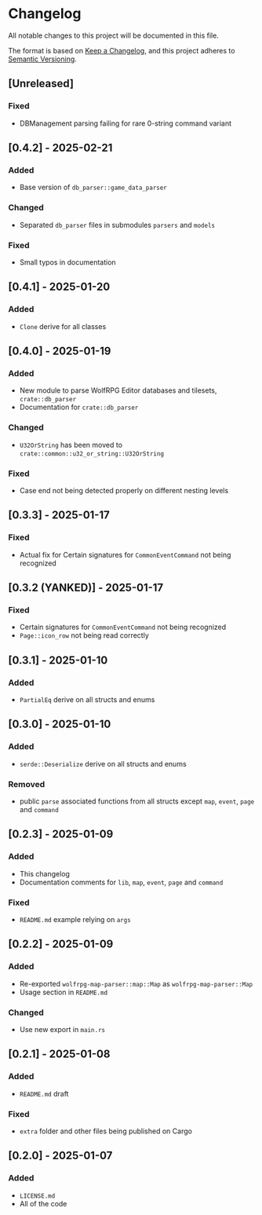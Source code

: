 # Changelog

All notable changes to this project will be documented in this file.

The format is based on [Keep a Changelog](https://keepachangelog.com/en/1.1.0/),
and this project adheres to [Semantic Versioning](https://semver.org/spec/v2.0.0.html).

## [Unreleased]
### Fixed
 - DBManagement parsing failing for rare 0-string command variant

## [0.4.2] - 2025-02-21

### Added

- Base version of `db_parser::game_data_parser`

### Changed

- Separated `db_parser` files in submodules `parsers` and `models`

### Fixed

- Small typos in documentation

## [0.4.1] - 2025-01-20

### Added

- `Clone` derive for all classes

## [0.4.0] - 2025-01-19

### Added

- New module to parse WolfRPG Editor databases and tilesets, `crate::db_parser`
- Documentation for `crate::db_parser`

### Changed

- `U32OrString` has been moved to `crate::common::u32_or_string::U32OrString`

### Fixed

- Case end not being detected properly on different nesting levels

## [0.3.3] - 2025-01-17

### Fixed

- Actual fix for Certain signatures for `CommonEventCommand` not being recognized

## [0.3.2 (YANKED)] - 2025-01-17

### Fixed

- Certain signatures for `CommonEventCommand` not being recognized
- `Page::icon_row` not being read correctly

## [0.3.1] - 2025-01-10

### Added

- `PartialEq` derive on all structs and enums

## [0.3.0] - 2025-01-10

### Added

- `serde::Deserialize` derive on all structs and enums

### Removed

- public `parse` associated functions from all structs except `map`, `event`, `page` and `command`

## [0.2.3] - 2025-01-09

### Added

- This changelog
- Documentation comments for `lib`, `map`, `event`, `page` and `command`

### Fixed
- `README.md` example relying on `args`

## [0.2.2] - 2025-01-09

### Added

- Re-exported `wolfrpg-map-parser::map::Map` as `wolfrpg-map-parser::Map`
- Usage section in `README.md`

### Changed
- Use new export in `main.rs`

## [0.2.1] - 2025-01-08

### Added

- `README.md` draft

### Fixed
- `extra` folder and other files being published on Cargo 

## [0.2.0] - 2025-01-07

### Added

- `LICENSE.md`
- All of the code